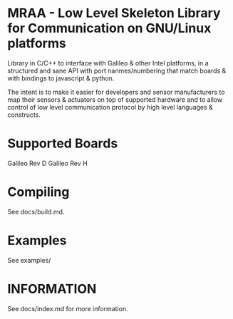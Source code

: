 MRAA - Low Level Skeleton Library for Communication on GNU/Linux platforms
==============

Library in C/C++ to interface with Galileo & other Intel platforms, in a
structured and sane API with port nanmes/numbering that match boards & with
bindings to javascript & python.

The intent is to make it easier for developers and sensor manufacturers to map
their sensors & actuators on top of supported hardware and to allow control of
low level communication protocol by high level languages & constructs.

Supported Boards
================

Galileo Rev D
Galileo Rev H

Compiling
=========

See docs/build.md.

Examples
========

See examples/

INFORMATION
===========

See docs/index.md for more information.
